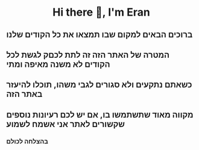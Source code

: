 <h1 align="center">Hi there 👋, I'm Eran</h1>

<h2> ברוכים הבאים למקום שבו תמצאו את כל הקודים שלנו  </h2>
<h2> המטרה של האתר הזה זה לתת לכםק לגשת לכל הקודים לא משנה מאיפה ומתי </h2>
<h2> כשאתם נתקעים ולא סגורים לגבי משהו, תוכלו להיעזר באתר הזה </h2>
<h2> מקווה מאוד שתשתמשו בו, אם יש לכם רעיונות נוספים שקשורים לאתר אני אשמח לשמוע</h2>
<h3> בהצלחה לכולם </h3>
